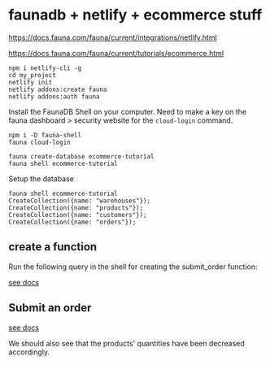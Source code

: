 # faunadb + netlify + ecommerce stuff

https://docs.fauna.com/fauna/current/integrations/netlify.html

https://docs.fauna.com/fauna/current/tutorials/ecommerce.html

```
npm i netlify-cli -g
cd my_project
netlify init
netlify addons:create fauna
netlify addons:auth fauna
```

Install the FaunaDB Shell on your computer.
Need to make a key on the fauna dashboard > security website for the `cloud-login` command.

```
npm i -D fauna-shell
fauna cloud-login
```

```
fauna create-database ecommerce-tutorial
fauna shell ecommerce-tutorial
```

Setup the database
```
fauna shell ecommerce-tutorial
CreateCollection({name: "warehouses"});
CreateCollection({name: "products"});
CreateCollection({name: "customers"});
CreateCollection({name: "orders"});
```

## create a function

Run the following query in the shell for creating the submit_order function:

[see docs](https://docs.fauna.com/fauna/current/tutorials/ecommerce.html#function)

## Submit an order
[see docs](https://docs.fauna.com/fauna/current/tutorials/ecommerce.html#submit-plenty)

We should also see that the products' quantities have been decreased accordingly. 


